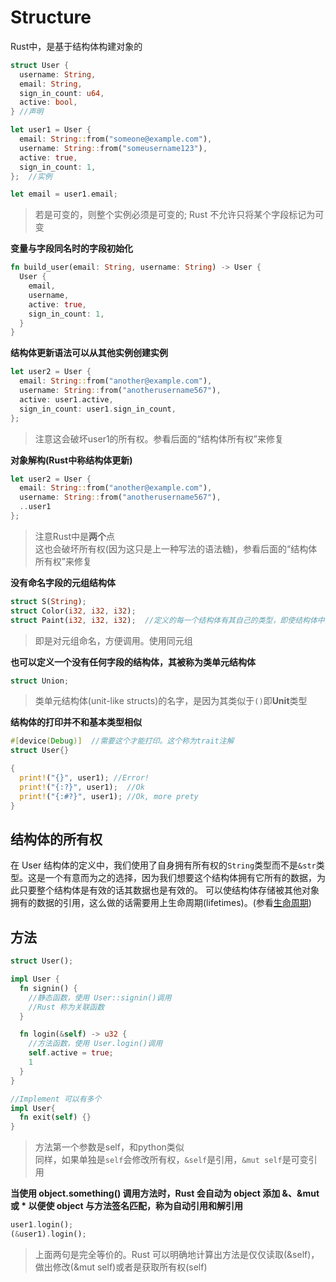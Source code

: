 # Structure
Rust中，是基于结构体构建对象的
```rs
struct User {
  username: String,
  email: String,
  sign_in_count: u64,
  active: bool,
} //声明

let user1 = User {
  email: String::from("someone@example.com"), 
  username: String::from("someusername123"),
  active: true,
  sign_in_count: 1,
};  //实例

let email = user1.email;
```
> 若是可变的，则整个实例必须是可变的; Rust 不允许只将某个字段标记为可变

**变量与字段同名时的字段初始化**
```rs
fn build_user(email: String, username: String) -> User {
  User {
    email,
    username,
    active: true,
    sign_in_count: 1,
  }
}
```

**结构体更新语法可以从其他实例创建实例**
```rs
let user2 = User {
  email: String::from("another@example.com"),
  username: String::from("anotherusername567"),
  active: user1.active,
  sign_in_count: user1.sign_in_count,
};
```
> 注意这会破坏user1的所有权。参看后面的“结构体所有权”来修复

**对象解构(Rust中称结构体更新)**
```rs
let user2 = User {
  email: String::from("another@example.com"),
  username: String::from("anotherusername567"),
  ..user1
};
```
> 注意Rust中是**两个**点<br>
> 这也会破坏所有权(因为这只是上一种写法的语法糖)，参看后面的“结构体所有权”来修复

**没有命名字段的元组结构体**
```rs
struct S(String);
struct Color(i32, i32, i32);
struct Paint(i32, i32, i32);  //定义的每一个结构体有其自己的类型，即使结构体中的字段有着相同的类型
```
> 即是对元组命名，方便调用。使用同元组

**也可以定义一个没有任何字段的结构体，其被称为类单元结构体**
```rust
struct Union;
```
> 类单元结构体(unit-like structs)的名字，是因为其类似于`()`即**Unit**类型

**结构体的打印并不和基本类型相似**
```rs
#[device(Debug)]  //需要这个才能打印。这个称为trait注解
struct User{}

{
  print!("{}", user1); //Error!
  print!("{:?}", user1);  //Ok
  print!("{:#?}", user1); //Ok, more prety
}
```

## 结构体的所有权
在 User 结构体的定义中，我们使用了自身拥有所有权的`String`类型而不是`&str`类型。这是一个有意而为之的选择，因为我们想要这个结构体拥有它所有的数据，为此只要整个结构体是有效的话其数据也是有效的。
可以使结构体存储被其他对象拥有的数据的引用，这么做的话需要用上生命周期(lifetimes)。(参看[生命周期](../src/lifecricle.rs))

## 方法
```rs
struct User();

impl User {
  fn signin() {
    //静态函数，使用 User::signin()调用
    //Rust 称为关联函数
  }

  fn login(&self) -> u32 {
    //方法函数，使用 User.login()调用
    self.active = true;
    1
  }
}

//Implement 可以有多个
impl User{
  fn exit(self) {}
}
```
> 方法第一个参数是self，和python类似<br>
> 同样，如果单独是`self`会修改所有权，`&self`是引用，`&mut self`是可变引用

**当使用 object.something() 调用方法时，Rust 会自动为 object 添加 &、&mut 或 * 以便使 object 与方法签名匹配，称为自动引用和解引用**
```rs
user1.login();
(&user1).login();
```
> 上面两句是完全等价的。Rust 可以明确地计算出方法是仅仅读取(&self)，做出修改(&mut self)或者是获取所有权(self)
